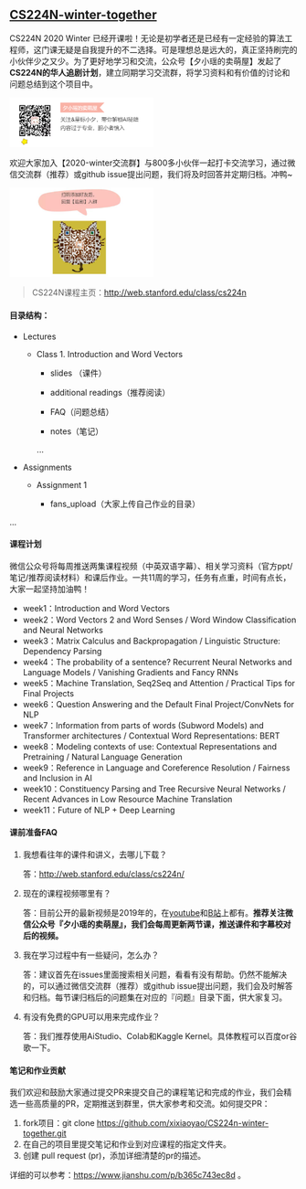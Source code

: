 ## [CS224N-winter-together](https://github.com/xixiaoyao/CS224n.2020) 

CS224N 2020 Winter 已经开课啦！无论是初学者还是已经有一定经验的算法工程师，这门课无疑是自我提升的不二选择。可是理想总是远大的，真正坚持刷完的小伙伴少之又少。为了更好地学习和交流，公众号【夕小瑶的卖萌屋】发起了**CS224N的华人追剧计划**，建立同期学习交流群，将学习资料和有价值的讨论和问题总结到这个项目中。

<img width="50%" src=".README/xxy_1.jpeg"></img>

欢迎大家加入【2020-winter交流群】与800多小伙伴一起打卡交流学习，通过微信交流群（推荐）或github issue提出问题，我们将及时回答并定期归档。冲鸭~

<img width="50%" src=".README/xxy_2.jpeg"></img>

> CS224N课程主页：http://web.stanford.edu/class/cs224n

#### 目录结构：

- Lectures

  - Class 1. Introduction and Word Vectors

    - slides （课件）
    
    - additional readings（推荐阅读）

    - FAQ（问题总结）
    
    - notes（笔记）
    
      
    
    ...

- Assignments

  - Assignment 1 

    - fans_upload（大家上传自己作业的目录）
    
...

#### 课程计划

微信公众号将每周推送两集课程视频（中英双语字幕）、相关学习资料（官方ppt/笔记/推荐阅读材料）和课后作业。一共11周的学习，任务有点重，时间有点长，大家一起坚持加油鸭！

- week1：Introduction and Word Vectors
- week2：Word Vectors 2 and Word Senses / Word Window Classification and Neural Networks
- week3：Matrix Calculus and Backpropagation / Linguistic Structure: Dependency Parsing
- week4：The probability of a sentence? Recurrent Neural Networks and Language Models / Vanishing Gradients and Fancy RNNs
- week5：Machine Translation, Seq2Seq and Attention / Practical Tips for Final Projects
- week6：Question Answering and the Default Final Project/ConvNets for NLP
- week7：Information from parts of words (Subword Models) and Transformer architectures / Contextual Word Representations: BERT
- week8：Modeling contexts of use: Contextual Representations and Pretraining / Natural Language Generation
- week9：Reference in Language and Coreference Resolution / Fairness and Inclusion in AI
- week10：Constituency Parsing and Tree Recursive Neural Networks / Recent Advances in Low Resource Machine Translation
- week11：Future of NLP + Deep Learning

#### 课前准备FAQ

1. 我想看往年的课件和讲义，去哪儿下载？

   答：http://web.stanford.edu/class/cs224n/

2. 现在的课程视频哪里有？

   答：目前公开的最新视频是2019年的，在[youtube](https://www.youtube.com/playlist?list=PLoROMvodv4rOhcuXMZkNm7j3fVwBBY42z)和[B站](https://www.bilibili.com/video/av55089927?from=search&seid=5422333259356167279)上都有。**推荐关注微信公众号『夕小瑶的卖萌屋』，我们会每周更新两节课，推送课件和字幕校对后的视频。**

3. 我在学习过程中有一些疑问，怎么办？

   答：建议首先在issues里面搜索相关问题，看看有没有帮助。仍然不能解决的，可以通过微信交流群（推荐）或github issue提出问题，我们会及时解答和归档。每节课归档后的问题集在对应的『问题』目录下面，供大家复习。

4. 有没有免费的GPU可以用来完成作业？

   答：我们推荐使用AiStudio、Colab和Kaggle Kernel。具体教程可以百度or谷歌一下。

#### 笔记和作业贡献

我们欢迎和鼓励大家通过提交PR来提交自己的课程笔记和完成的作业，我们会精选一些高质量的PR，定期推送到群里，供大家参考和交流。如何提交PR：

1. fork项目：git clone https://github.com/xixiaoyao/CS224n-winter-together.git
2. 在自己的项目里提交笔记和作业到对应课程的指定文件夹。
3. 创建 pull request (pr)，添加详细清楚的pr的描述。

详细的可以参考：https://www.jianshu.com/p/b365c743ec8d 。